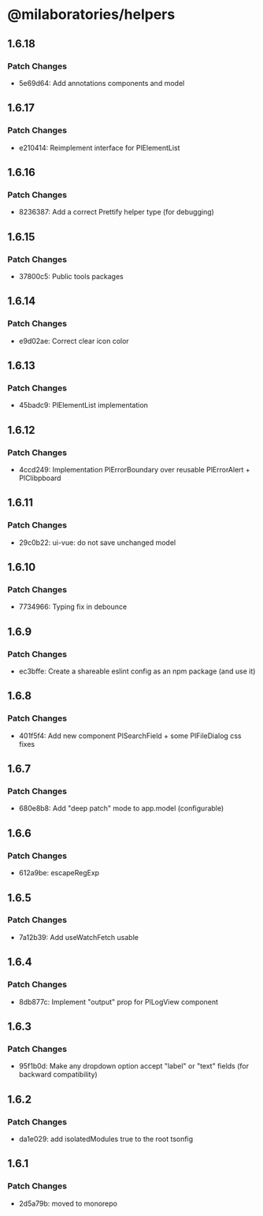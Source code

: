 # @milaboratories/helpers

## 1.6.18

### Patch Changes

- 5e69d64: Add annotations components and model

## 1.6.17

### Patch Changes

- e210414: Reimplement interface for PlElementList

## 1.6.16

### Patch Changes

- 8236387: Add a correct Prettify helper type (for debugging)

## 1.6.15

### Patch Changes

- 37800c5: Public tools packages

## 1.6.14

### Patch Changes

- e9d02ae: Correct clear icon color

## 1.6.13

### Patch Changes

- 45badc9: PlElementList implementation

## 1.6.12

### Patch Changes

- 4ccd249: Implementation PlErrorBoundary over reusable PlErrorAlert + PlClibpboard

## 1.6.11

### Patch Changes

- 29c0b22: ui-vue: do not save unchanged model

## 1.6.10

### Patch Changes

- 7734966: Typing fix in debounce

## 1.6.9

### Patch Changes

- ec3bffe: Create a shareable eslint config as an npm package (and use it)

## 1.6.8

### Patch Changes

- 401f5f4: Add new component PlSearchField + some PlFileDialog css fixes

## 1.6.7

### Patch Changes

- 680e8b8: Add "deep patch" mode to app.model (configurable)

## 1.6.6

### Patch Changes

- 612a9be: escapeRegExp

## 1.6.5

### Patch Changes

- 7a12b39: Add useWatchFetch usable

## 1.6.4

### Patch Changes

- 8db877c: Implement "output" prop for PlLogView component

## 1.6.3

### Patch Changes

- 95f1b0d: Make any dropdown option accept "label" or "text" fields (for backward compatibility)

## 1.6.2

### Patch Changes

- da1e029: add isolatedModules true to the root tsonfig

## 1.6.1

### Patch Changes

- 2d5a79b: moved to monorepo
